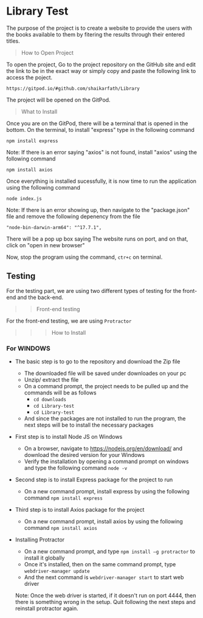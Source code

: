 # Library Test

The purpose of the project is to create a website to provide the users with the books available to them by fitering the results through their entered titles.

>How to Open Project

To open the project, Go to the project repository on the GitHub site and edit the link to be in the exact way or simply copy and paste the following link to access the poject.

    https://gitpod.io/#github.com/shaikarfath/Library
    
 The project will be opened on the GitPod. 
 
 >What to Install

Once you are on the GitPod, there will be a terminal that is opened in the bottom. On the terminal, to install "express" type in the following command
  
    npm install express
    
Note: If there is an error saying "axios" is not found, install "axios" using the following command 

    npm install axios
    
Once everything is installed sucessfully, it is now time to run the application using the following command

    node index.js
    
Note: If there is an error showing up, then navigate to the "package.json" file and remove the following depenency from the file

    "node-bin-darwin-arm64": "^17.7.1",

There will be a pop up box saying The website runs on port, and on that, click on "open in new browser"    

Now, stop the program using the command, `ctr+c` on terminal.

## Testing

For the testing part, we are using two different types of testing for the front-end and the back-end.

>>Front-end testing

For the front-end testing, we are using `Protractor`

>>>How to Install

### For WINDOWS

- The basic step is to go to the repository and download the Zip file
    - The downloaded file will be saved under downloades on your pc
    - Unzip/ extract the file 
    - On a command prompt, the project needs to be pulled up and the commands will be as follows 
        - `cd downloads`
        - `cd Library-test`
        - `cd Library-test`
    - And since the packages are not installed to run the program, the next steps will be to install the necessary packages
- First step is to install Node JS on Windows
    - On a browser, navigate to https://nodejs.org/en/download/ and download the desired version for your Windows
    - Verify the installation by opening a command prompt on windows and type the following command `node -v`
- Second step is to install Express package for the project to run
    - On a new command prompt, install express by using the following command `npm install express`
- Third step is to install Axios package for the project
    - On a new command prompt, install axios by using the following command `npm install axios`

- Installing Protractor
    - On a new command prompt, and type `npm install –g protractor` to install it globally
    - Once it's installed, then on the same command prompt, type `webdriver-manager update`
    - And the next command is `webdriver-manager start` to start web driver 
    
    Note: Once the web driver is started, if it doesn't run on port 4444, then there is something wrong in the setup. Quit following the next steps and reinstall protractor again.
